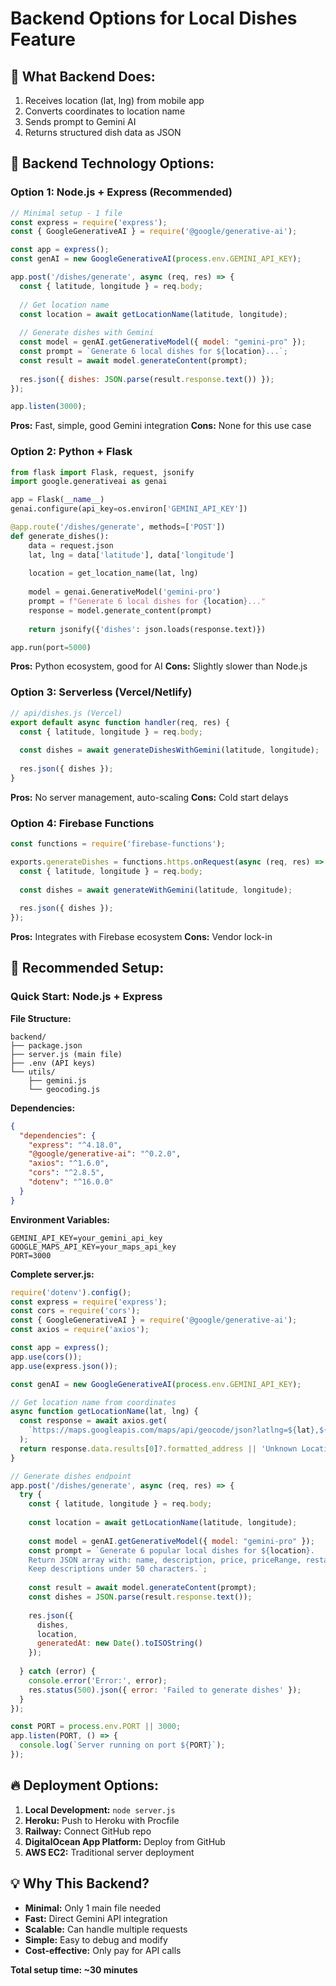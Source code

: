 # Backend Options for Local Dishes Feature

## 🎯 What Backend Does:
1. Receives location (lat, lng) from mobile app
2. Converts coordinates to location name
3. Sends prompt to Gemini AI
4. Returns structured dish data as JSON

## 🔧 Backend Technology Options:

### **Option 1: Node.js + Express (Recommended)**
```javascript
// Minimal setup - 1 file
const express = require('express');
const { GoogleGenerativeAI } = require('@google/generative-ai');

const app = express();
const genAI = new GoogleGenerativeAI(process.env.GEMINI_API_KEY);

app.post('/dishes/generate', async (req, res) => {
  const { latitude, longitude } = req.body;
  
  // Get location name
  const location = await getLocationName(latitude, longitude);
  
  // Generate dishes with Gemini
  const model = genAI.getGenerativeModel({ model: "gemini-pro" });
  const prompt = `Generate 6 local dishes for ${location}...`;
  const result = await model.generateContent(prompt);
  
  res.json({ dishes: JSON.parse(result.response.text()) });
});

app.listen(3000);
```

**Pros:** Fast, simple, good Gemini integration
**Cons:** None for this use case

### **Option 2: Python + Flask**
```python
from flask import Flask, request, jsonify
import google.generativeai as genai

app = Flask(__name__)
genai.configure(api_key=os.environ['GEMINI_API_KEY'])

@app.route('/dishes/generate', methods=['POST'])
def generate_dishes():
    data = request.json
    lat, lng = data['latitude'], data['longitude']
    
    location = get_location_name(lat, lng)
    
    model = genai.GenerativeModel('gemini-pro')
    prompt = f"Generate 6 local dishes for {location}..."
    response = model.generate_content(prompt)
    
    return jsonify({'dishes': json.loads(response.text)})

app.run(port=5000)
```

**Pros:** Python ecosystem, good for AI
**Cons:** Slightly slower than Node.js

### **Option 3: Serverless (Vercel/Netlify)**
```javascript
// api/dishes.js (Vercel)
export default async function handler(req, res) {
  const { latitude, longitude } = req.body;
  
  const dishes = await generateDishesWithGemini(latitude, longitude);
  
  res.json({ dishes });
}
```

**Pros:** No server management, auto-scaling
**Cons:** Cold start delays

### **Option 4: Firebase Functions**
```javascript
const functions = require('firebase-functions');

exports.generateDishes = functions.https.onRequest(async (req, res) => {
  const { latitude, longitude } = req.body;
  
  const dishes = await generateWithGemini(latitude, longitude);
  
  res.json({ dishes });
});
```

**Pros:** Integrates with Firebase ecosystem
**Cons:** Vendor lock-in

## 🚀 Recommended Setup:

### **Quick Start: Node.js + Express**

**File Structure:**
```
backend/
├── package.json
├── server.js (main file)
├── .env (API keys)
└── utils/
    ├── gemini.js
    └── geocoding.js
```

**Dependencies:**
```json
{
  "dependencies": {
    "express": "^4.18.0",
    "@google/generative-ai": "^0.2.0",
    "axios": "^1.6.0",
    "cors": "^2.8.5",
    "dotenv": "^16.0.0"
  }
}
```

**Environment Variables:**
```
GEMINI_API_KEY=your_gemini_api_key
GOOGLE_MAPS_API_KEY=your_maps_api_key
PORT=3000
```

**Complete server.js:**
```javascript
require('dotenv').config();
const express = require('express');
const cors = require('cors');
const { GoogleGenerativeAI } = require('@google/generative-ai');
const axios = require('axios');

const app = express();
app.use(cors());
app.use(express.json());

const genAI = new GoogleGenerativeAI(process.env.GEMINI_API_KEY);

// Get location name from coordinates
async function getLocationName(lat, lng) {
  const response = await axios.get(
    `https://maps.googleapis.com/maps/api/geocode/json?latlng=${lat},${lng}&key=${process.env.GOOGLE_MAPS_API_KEY}`
  );
  return response.data.results[0]?.formatted_address || 'Unknown Location';
}

// Generate dishes endpoint
app.post('/dishes/generate', async (req, res) => {
  try {
    const { latitude, longitude } = req.body;
    
    const location = await getLocationName(latitude, longitude);
    
    const model = genAI.getGenerativeModel({ model: "gemini-pro" });
    const prompt = `Generate 6 popular local dishes for ${location}.
    Return JSON array with: name, description, price, priceRange, restaurant, cuisine, rating, dietaryTags, culturalNote.
    Keep descriptions under 50 characters.`;
    
    const result = await model.generateContent(prompt);
    const dishes = JSON.parse(result.response.text());
    
    res.json({ 
      dishes,
      location,
      generatedAt: new Date().toISOString()
    });
    
  } catch (error) {
    console.error('Error:', error);
    res.status(500).json({ error: 'Failed to generate dishes' });
  }
});

const PORT = process.env.PORT || 3000;
app.listen(PORT, () => {
  console.log(`Server running on port ${PORT}`);
});
```

## 🔥 Deployment Options:

1. **Local Development:** `node server.js`
2. **Heroku:** Push to Heroku with Procfile
3. **Railway:** Connect GitHub repo
4. **DigitalOcean App Platform:** Deploy from GitHub
5. **AWS EC2:** Traditional server deployment

## 💡 Why This Backend?

- **Minimal:** Only 1 main file needed
- **Fast:** Direct Gemini API integration
- **Scalable:** Can handle multiple requests
- **Simple:** Easy to debug and modify
- **Cost-effective:** Only pay for API calls

**Total setup time: ~30 minutes**